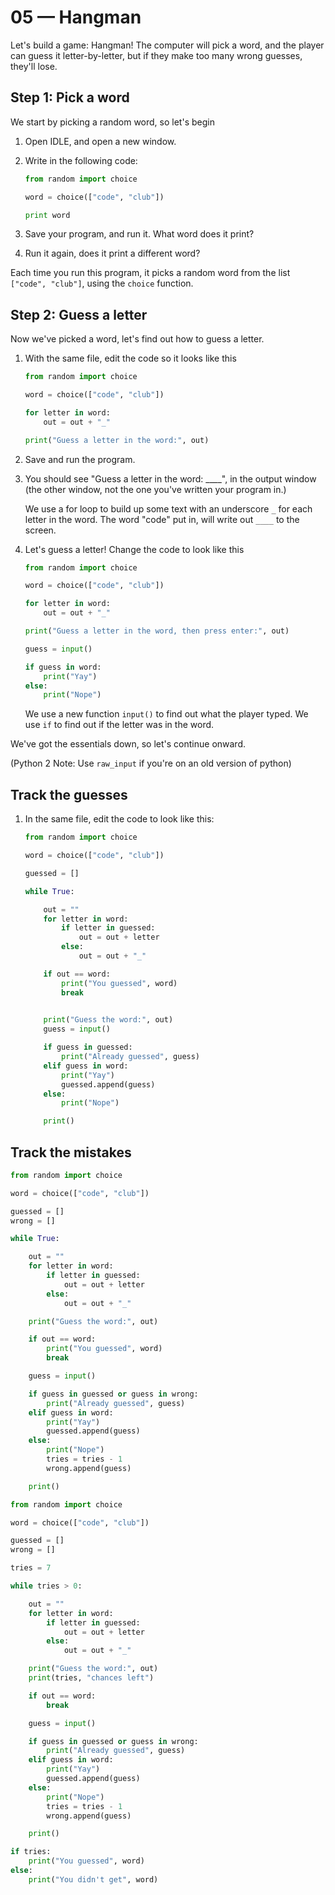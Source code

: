 # 05 — Hangman

Let's build a game: Hangman! The computer will pick a word, and the player can guess it letter-by-letter, but if they make too many wrong guesses, they'll lose.

## Step 1: Pick a word

We start by picking a random word, so let's begin

1. Open IDLE, and open a new window. 

2. Write in the following code:

    ```python
    from random import choice

    word = choice(["code", "club"])

    print word
    ```

3. Save your program, and run it. What word does it print?

4. Run it again, does it print a different word?

Each time you run this program, it picks a random word from the list `["code", "club"]`, using the `choice` function. 

## Step 2: Guess a letter

Now we've picked a word, let's find out how to guess a letter.

1. With the same file, edit the code so it looks like this

    ```python
    from random import choice

    word = choice(["code", "club"])

    for letter in word:
        out = out + "_"

    print("Guess a letter in the word:", out)
    ```

2. Save and run the program. 

3. You should see "Guess a letter in the word: ____", in the output window (the other window, not the one you've written your program in.)

    We use a for loop to build up some text with an underscore `_` for each letter in the word. The word "code" put in, will write out `____` to the screen.


4. Let's guess a letter! Change the code to look like this

    ```python
    from random import choice

    word = choice(["code", "club"])

    for letter in word:
        out = out + "_"

    print("Guess a letter in the word, then press enter:", out)

    guess = input()

    if guess in word:
        print("Yay")
    else:
        print("Nope")
    ``` 

    We use a new function `input()` to find out what the player typed. We use `if` to find out if the letter was in the word.

We've got the essentials down, so let's continue onward. 

(Python 2 Note: Use `raw_input` if you're on an old version of python)

## Track the guesses

1. In the same file, edit the code to look like this:

    ```python
    from random import choice

    word = choice(["code", "club"])

    guessed = []

    while True:

        out = ""
        for letter in word:
            if letter in guessed:
                out = out + letter
            else:
                out = out + "_"

        if out == word:
            print("You guessed", word)
            break
            

        print("Guess the word:", out)
        guess = input()

        if guess in guessed:
            print("Already guessed", guess)
        elif guess in word:
            print("Yay")
            guessed.append(guess)
        else:
            print("Nope")

        print()
    ```





## Track the mistakes

```python
from random import choice

word = choice(["code", "club"])

guessed = []
wrong = []

while True:

    out = ""
    for letter in word:
        if letter in guessed:
            out = out + letter
        else:
            out = out + "_"

    print("Guess the word:", out)

    if out == word:
        print("You guessed", word)
        break

    guess = input()

    if guess in guessed or guess in wrong:
        print("Already guessed", guess)
    elif guess in word:
        print("Yay")
        guessed.append(guess)
    else:
        print("Nope")
        tries = tries - 1 
        wrong.append(guess)

    print()

```



```python
from random import choice

word = choice(["code", "club"])

guessed = []
wrong = []

tries = 7

while tries > 0:

    out = ""
    for letter in word:
        if letter in guessed:
            out = out + letter
        else:
            out = out + "_"

    print("Guess the word:", out)
    print(tries, "chances left")

    if out == word:
        break

    guess = input()

    if guess in guessed or guess in wrong:
        print("Already guessed", guess)
    elif guess in word:
        print("Yay")
        guessed.append(guess)
    else:
        print("Nope")
        tries = tries - 1 
        wrong.append(guess)

    print()

if tries:
    print("You guessed", word)
else:
    print("You didn't get", word)
```
